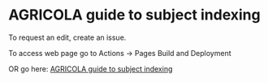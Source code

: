 # AGRICOLA guide to subject indexing

To request an edit, create an issue. 

To access web page go to Actions -> Pages Build and Deployment

OR go here: [AGRICOLA guide to subject indexing](https://dorisavedikian.github.io/NALGuideToSubjectIndexing/)

